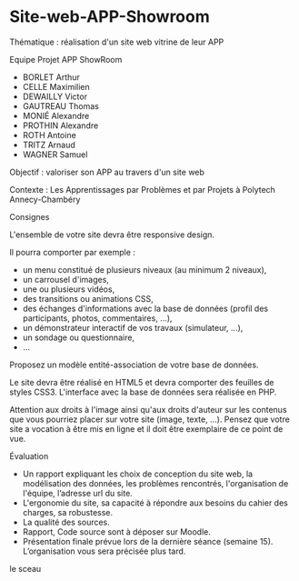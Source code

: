 # Site-web-APP-Showroom
Thématique : réalisation d'un site web vitrine de leur APP

Equipe Projet APP ShowRoom
- BORLET Arthur
- CELLE Maximilien
- DEWAILLY Victor
- GAUTREAU Thomas
- MONIÉ Alexandre
- PROTHIN Alexandre
- ROTH Antoine
- TRITZ Arnaud
- WAGNER Samuel

Objectif : valoriser son APP au travers d'un site web

Contexte : Les Apprentissages par Problèmes et par Projets à Polytech Annecy-Chambéry

Consignes

L'ensemble de votre site devra être responsive design.

Il pourra comporter par exemple :
- un menu constitué de plusieurs niveaux (au minimum 2 niveaux),
- un carrousel d'images,
- une ou plusieurs vidéos,
- des transitions ou animations CSS,
- des échanges d'informations avec la base de données (profil des participants, photos, commentaires, ...),
- un démonstrateur interactif de vos travaux (simulateur, ...),
- un sondage ou questionnaire,
- …

Proposez un modèle entité-association de votre base de données.

Le site devra être réalisé en HTML5 et devra comporter des feuilles de styles CSS3. L'interface avec la base de données sera réalisée en PHP.

Attention aux droits à l'image ainsi qu'aux droits d'auteur sur les contenus que vous pourriez placer sur votre site (image, texte, ...). Pensez que votre site a vocation à être mis en ligne et il doit être exemplaire de ce point de vue.

Évaluation

- Un rapport expliquant les choix de conception du site web, la modélisation des données, les problèmes rencontrés, l'organisation de l'équipe, l’adresse url du site.
- L'ergonomie du site, sa capacité à répondre aux besoins du cahier des charges, sa robustesse.
- La qualité des sources.
- Rapport, Code source sont à déposer sur Moodle.
- Présentation finale prévue lors de la dernière séance (semaine 15). L’organisation vous sera précisée plus tard.

le sceau

